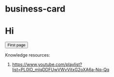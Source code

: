 # business-card
<h1>Hi</h1>

<form action="https://serhiivr.github.io/business-card/main.html" method="GET">
	<button type="submit" >First page</button>
</form>

Knowledge resources:

1) https://www.youtube.com/playlist?list=PL0lO_mIqDDFUwVWvVitxG2oXA6a-Nq-Qq
